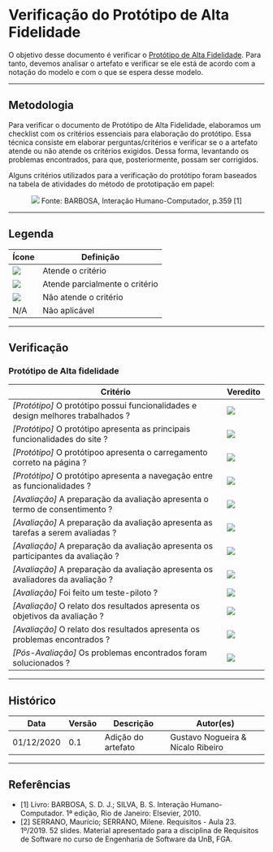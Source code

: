 # Verificação do Protótipo de Alta Fidelidade

O objetivo desse documento é verificar o [Protótipo de Alta Fidelidade](https://interacao-humano-computador.github.io/2020.1-Estagiarios.com/prototipo_de_alta_fidelidade/prototipo_de_alta_fidelidade/). Para tanto, devemos analisar o artefato e verificar se ele está de acordo com a notação do modelo e com o que se espera desse modelo.

---

## Metodologia

Para verificar o documento de Protótipo de Alta Fidelidade, elaboramos um checklist com os critérios essenciais para elaboração do protótipo. Essa técnica consiste em elaborar perguntas/critérios e verificar se o a artefato atende ou não atende os critérios exigidos. Dessa forma, levantando os problemas encontrados, para que, posteriormente, possam ser corrigidos.

Alguns critérios utilizados para a verificação do protótipo foram baseados na tabela de atividades do método de prototipação em papel:

<p align="center">
    <img src="../images/tabela-de-atividades.png">
    Fonte: BARBOSA, Interação Humano-Computador, p.359 [1]
</p>

---

## Legenda

| Ícone | Definição |
| ----- | --------- |
| <img src="../images/check.png"> | Atende o critério |
| <img src="../images/alert.png"> | Atende parcialmente o critério |
| <img src="../images/close.png"> | Não atende o critério |
| N/A | Não aplicável |

---

## Verificação

### Protótipo de Alta fidelidade

| Critério | Veredito |
| -------- | -------- |
| _[Protótipo]_ O protótipo possui funcionalidades e design melhores trabalhados ?| <img src="../images/check.png"> |
| _[Protótipo]_ O protótipo apresenta as principais funcionalidades do site ? | <img src="../images/check.png"> |
| _[Protótipo]_ O protótipoo apresenta o carregamento correto na página ? | <img src="../images/check.png"> |
| _[Protótipo]_ O protótipo apresenta a navegação entre as funcionalidades ? | <img src="../images/check.png"> |
| _[Avaliação]_ A preparação da avaliação apresenta o termo de consentimento ? | <img src="../images/check.png"> | 
| _[Avaliação]_ A preparação da avaliação apresenta as tarefas a serem avaliadas ? | <img src="../images/check.png"> |
| _[Avaliação]_ A preparação da avaliação apresenta os participantes da avaliação ? | <img src="../images/check.png"> |
| _[Avaliação]_ A preparação da avaliação apresenta os avaliadores da avaliação ? | <img src="../images/check.png"> |
| _[Avaliação]_ Foi feito um teste-piloto ? | <img src="../images/close.png"> | 
| _[Avaliação]_ O relato dos resultados apresenta os objetivos da avaliação ? | <img src="../images/check.png"> |
| _[Avaliação]_ O relato dos resultados apresenta os problemas encontrados ? | <img src="../images/check.png"> |
| _[Pós-Avaliação]_ Os problemas encontrados foram solucionados ? | <img src="../images/close.png"> |

---

## Histórico

| Data       | Versão | Descrição                            | Autor(es)                         |
| ---------- | ------ | ------------------------------------ | --------------------------------- |
| 01/12/2020 | 0.1    | Adição do artefato                   | Gustavo Nogueira & Nícalo Ribeiro |

---

## Referências

* [1] Livro: BARBOSA, S. D. J.; SILVA, B. S. Interação Humano-Computador. 1ª edição, Rio de Janeiro: Elsevier, 2010.
* [2] SERRANO, Maurício; SERRANO, Milene. Requisitos - Aula 23. 1º/2019. 52 slides. Material apresentado para a disciplina de Requisitos de Software no curso de Engenharia de Software da UnB, FGA.